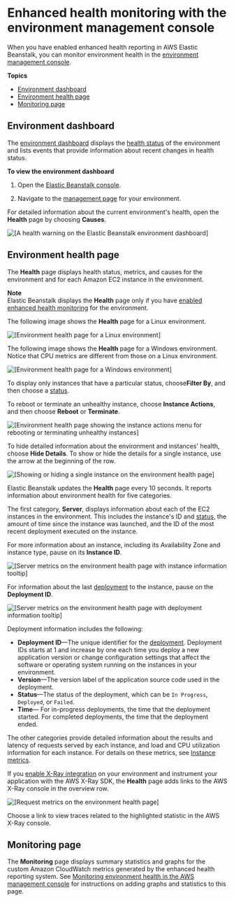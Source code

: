 # Enhanced health monitoring with the environment management console<a name="health-enhanced-console"></a>

When you have enabled enhanced health reporting in AWS Elastic Beanstalk, you can monitor environment health in the [environment management console](environments-console.md)\.

**Topics**
+ [Environment dashboard](#health-enhanced-console-overview)
+ [Environment health page](#health-enhanced-console-healthpage)
+ [Monitoring page](#health-enhanced-console-monitoringpage)

## Environment dashboard<a name="health-enhanced-console-overview"></a>

The [environment dashboard](environments-console.md#environments-dashboard) displays the [health status](health-enhanced-status.md) of the environment and lists events that provide information about recent changes in health status\.

**To view the environment dashboard**

1. Open the [Elastic Beanstalk console](https://console.aws.amazon.com/elasticbeanstalk)\.

1. Navigate to the [management page](environments-console.md) for your environment\.

For detailed information about the current environment's health, open the **Health** page by choosing **Causes**\. 

![\[A health warning on the Elastic Beanstalk environment dashboard\]](http://docs.aws.amazon.com/elasticbeanstalk/latest/dg/images/enhanced-health-dashboard.png)

## Environment health page<a name="health-enhanced-console-healthpage"></a>

The **Health** page displays health status, metrics, and causes for the environment and for each Amazon EC2 instance in the environment\.

**Note**  
Elastic Beanstalk displays the **Health** page only if you have [enabled enhanced health monitoring](health-enhanced-enable.md) for the environment\.

The following image shows the **Health** page for a Linux environment\.

![\[Environment health page for a Linux environment\]](http://docs.aws.amazon.com/elasticbeanstalk/latest/dg/images/enhanced-health-instances.png)

The following image shows the **Health** page for a Windows environment\. Notice that CPU metrics are different from those on a Linux environment\.

![\[Environment health page for a Windows environment\]](http://docs.aws.amazon.com/elasticbeanstalk/latest/dg/images/enhanced-health-instances-win.png)

To display only instances that have a particular status, choose**Filter By**, and then choose a [status](health-enhanced-status.md)\.

To reboot or terminate an unhealthy instance, choose **Instance Actions**, and then choose **Reboot** or **Terminate**\.

![\[Environment health page showing the instance actions menu for rebooting or terminating unhealthy instances\]](http://docs.aws.amazon.com/elasticbeanstalk/latest/dg/images/enhanced-health-instances-actions.png)

To hide detailed information about the environment and instances' health, choose **Hide Details**\. To show or hide the details for a single instance, use the arrow at the beginning of the row\.

![\[Showing or hiding a single instance on the environment health page\]](http://docs.aws.amazon.com/elasticbeanstalk/latest/dg/images/enhanced-health-console-causes.png)

Elastic Beanstalk updates the **Health** page every 10 seconds\. It reports information about environment health for five categories\.

The first category, **Server**, displays information about each of the EC2 instances in the environment\. This includes the instance's ID and [status](health-enhanced-status.md), the amount of time since the instance was launched, and the ID of the most recent deployment executed on the instance\.

For more information about an instance, including its Availability Zone and instance type, pause on its **Instance ID**\.

![\[Server metrics on the environment health page with instance information tooltip\]](http://docs.aws.amazon.com/elasticbeanstalk/latest/dg/images/enhanced-health-console-instance.png)

For information about the last [deployment](using-features.deploy-existing-version.md) to the instance, pause on the **Deployment ID**\.

![\[Server metrics on the environment health page with deployment information tooltip\]](http://docs.aws.amazon.com/elasticbeanstalk/latest/dg/images/enhanced-health-console-deployment.png)

Deployment information includes the following:
+ **Deployment ID**—The unique identifier for the [deployment](using-features.deploy-existing-version.md)\. Deployment IDs starts at 1 and increase by one each time you deploy a new application version or change configuration settings that affect the software or operating system running on the instances in your environment\.
+ **Version**—The version label of the application source code used in the deployment\.
+ **Status**—The status of the deployment, which can be `In Progress`, `Deployed`, or `Failed`\.
+ **Time**— For in\-progress deployments, the time that the deployment started\. For completed deployments, the time that the deployment ended\.

The other categories provide detailed information about the results and latency of requests served by each instance, and load and CPU utilization information for each instance\. For details on these metrics, see [Instance metrics](health-enhanced-metrics.md)\.

If you [enable X\-Ray integration](environment-configuration-debugging.md) on your environment and instrument your application with the AWS X\-Ray SDK, the **Health** page adds links to the AWS X\-Ray console in the overview row\.

![\[Request metrics on the environment health page\]](http://docs.aws.amazon.com/elasticbeanstalk/latest/dg/images/enhanced-health-console-xray.png)

Choose a link to view traces related to the highlighted statistic in the AWS X\-Ray console\.

## Monitoring page<a name="health-enhanced-console-monitoringpage"></a>

The **Monitoring** page displays summary statistics and graphs for the custom Amazon CloudWatch metrics generated by the enhanced health reporting system\. See [Monitoring environment health in the AWS management console](environment-health-console.md) for instructions on adding graphs and statistics to this page\. 